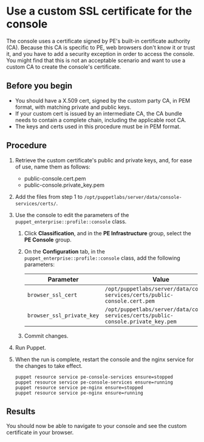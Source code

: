 # Use a custom SSL certificate for the console

The console uses a certificate signed by PE's built-in certificate authority \(CA\). Because this CA is specific to PE, web browsers don't know it or trust it, and you have to add a security exception in order to access the console. You might find that this is not an acceptable scenario and want to use a custom CA to create the console's certificate.

## Before you begin

-   You should have a X.509 cert, signed by the custom party CA, in PEM format, with matching private and public keys.
-   If your custom cert is issued by an intermediate CA, the CA bundle needs to contain a complete chain, including the applicable root CA.
-   The keys and certs used in this procedure must be in PEM format.

## Procedure

1.  Retrieve the custom certificate's public and private keys, and, for ease of use, name them as follows:

    -   public-console.cert.pem
    -   public-console.private\_key.pem
2.  Add the files from step 1 to `/opt/puppetlabs/server/data/console-services/certs/`.

3.  Use the console to edit the parameters of the `puppet_enterprise::profile::console` class.

    1.  Click **Classification**, and in the **PE Infrastructure** group, select the **PE Console** group.

    2.  On the **Configuration** tab, in the `puppet_enterprise::profile::console` class, add the following parameters:

        |Parameter|Value|
        |---------|-----|
        |`browser_ssl_cert`|`/opt/puppetlabs/server/data/console-services/certs/public-console.cert.pem`|
        |`browser_ssl_private_key`|`/opt/puppetlabs/server/data/console-services/certs/public-console.private_key.pem`|

    3.  Commit changes.

4.  Run Puppet.

5.  When the run is complete, restart the console and the nginx service for the changes to take effect.

    ```
    puppet resource service pe-console-services ensure=stopped
    puppet resource service pe-console-services ensure=running
    puppet resource service pe-nginx ensure=stopped
    puppet resource service pe-nginx ensure=running
    ```


## Results

You should now be able to navigate to your console and see the custom certificate in your browser.

